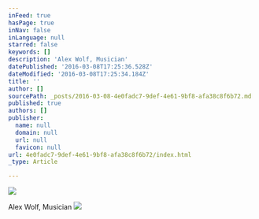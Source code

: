 ```yaml
---
inFeed: true
hasPage: true
inNav: false
inLanguage: null
starred: false
keywords: []
description: 'Alex Wolf, Musician'
datePublished: '2016-03-08T17:25:36.528Z'
dateModified: '2016-03-08T17:25:34.184Z'
title: ''
author: []
sourcePath: _posts/2016-03-08-4e0fadc7-9def-4e61-9bf8-afa38c8f6b72.md
published: true
authors: []
publisher:
  name: null
  domain: null
  url: null
  favicon: null
url: 4e0fadc7-9def-4e61-9bf8-afa38c8f6b72/index.html
_type: Article

---
```

![](https://the-grid-user-content.s3-us-west-2.amazonaws.com/d277fc31-a23f-4c47-b41e-f6b145dd60c4.png)

Alex Wolf, Musician
![](https://the-grid-user-content.s3-us-west-2.amazonaws.com/ccd084a0-0fbb-4106-81ae-436ef8c8320e.jpg)